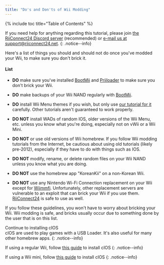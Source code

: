 ```yaml
---
title: "Do's and Don'ts of Wii Modding"
---
```


{% include toc title="Table of Contents" %}

If you need help for anything regarding this tutorial, please join [the RiiConnect24 Discord server](https://discord.gg/rc24) (recommended) or [e-mail us at support@riiconnect24.net](mailto:support@riiconnect24.net).
{: .notice--info}

Here's a list of things you should and should not do once you've modded your Wii, to make sure you don't brick it.

#### List

- **DO** make sure you've installed [BootMii](/bootmii) and [Priiloader](/priiloader) to make sure you don't brick your Wii.

- **DO** make backups of your Wii NAND regularly with [BootMii](/bootmii).

- **DO** install Wii Menu themes if you wish, but only use [our tutorial for it](/themes) carefully. Other tutorials aren't guaranteed to work properly.

- **DO NOT** install WADs of random IOS, older versions of the Wii Menu, etc. unless you know what you're doing, especially not on vWii or a Wii Mini.

- **DO NOT** or use old versions of Wii homebrew. If you follow Wii modding tutorials from the Internet, be cautious about using old tutorials (likely pre-2012), especially if they have to do with things such as IOS.

- **DO NOT** modify, rename, or delete random files on your Wii NAND unless you know what you are doing.

- **DO NOT** use the homebrew app "KoreanKii" on a non-Korean Wii.

- **DO NOT** use any Nintendo Wi-Fi Connection replacement on your Wii except for [Wiimmfi](/wiimmfi). Unfortunately, other replacement servers are vulnerable to an exploit that can brick your Wii if you use them. [RiiConnect24](/riiconnect24) is safe to use as well.

If you follow these guidelines, you won't have to worry about bricking your Wii. Wii modding is safe, and bricks usually occur due to something done by the user that is on this list.

Continue to installing cIOS<br>
cIOS are used to play games with a USB Loader. It's also useful for many other homebrew apps.
{: .notice--info}

If using a regular Wii, follow [this guide](cios) to install cIOS
{: .notice--info}

If using a Wii mini, follow [this guide](cios-mini) to install cIOS
{: .notice--info}
